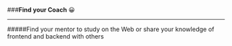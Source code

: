 ###**Find your Coach** :grinning:

---

#####Find your mentor to study on the Web or share your knowledge of frontend and backend with others
